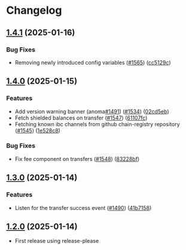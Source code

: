 # Changelog

## [1.4.1](https://github.com/anoma/namada-interface/compare/namadillo@v1.4.0...namadillo@v1.4.1) (2025-01-16)


### Bug Fixes

* Removing newly introduced config variables ([#1565](https://github.com/anoma/namada-interface/issues/1565)) ([cc5129c](https://github.com/anoma/namada-interface/commit/cc5129c6c789d6fff88e261092e54f220f024d76))

## [1.4.0](https://github.com/anoma/namada-interface/compare/namadillo@v1.3.0...namadillo@v1.4.0) (2025-01-15)


### Features

* Add version warning banner (anoma[#1491](https://github.com/anoma/namada-interface/issues/1491)) ([#1534](https://github.com/anoma/namada-interface/issues/1534)) ([02cd5eb](https://github.com/anoma/namada-interface/commit/02cd5eb3413c64d18b62b93f94d1ba7c7187bddb))
* Fetch shielded balances on transfer ([#1547](https://github.com/anoma/namada-interface/issues/1547)) ([61107fc](https://github.com/anoma/namada-interface/commit/61107fc46942021b657d675a3a4ee82b8c7124fb))
* Fetching known ibc channels from github chain-registry repository ([#1545](https://github.com/anoma/namada-interface/issues/1545)) ([1e528c8](https://github.com/anoma/namada-interface/commit/1e528c815efb18659304e52f4f5dad228005f1bf))


### Bug Fixes

* Fix fee component on transfers ([#1548](https://github.com/anoma/namada-interface/issues/1548)) ([83228bf](https://github.com/anoma/namada-interface/commit/83228bfbcea6f4a35873791b5bc728116efe0f14))

## [1.3.0](https://github.com/anoma/namada-interface/compare/namadillo@v1.2.0...namadillo@v1.3.0) (2025-01-14)


### Features

* Listen for the transfer success event ([#1490](https://github.com/anoma/namada-interface/issues/1490)) ([41b7158](https://github.com/anoma/namada-interface/commit/41b7158e2e2c804234935e42bc9a07df1fb1c000))

## [1.2.0](https://github.com/anoma/namada-interface/compare/namadillo-v1.1.13...namadillo@v1.2.0) (2025-01-14)

- First release using release-please
